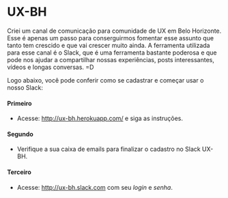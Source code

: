 # UX-BH

Criei um canal de comunicação para comunidade de UX em Belo Horizonte. Esse é apenas um passo para conserguirmos fomentar esse assunto que tanto tem crescido e que vai crescer muito ainda. 
A ferramenta utilizada para esse canal é o Slack, que é uma ferramenta bastante poderosa e que pode nos ajudar a compartilhar nossas experiências, posts interessantes, vídeos e longas conversas. =D

Logo abaixo, você pode conferir como se cadastrar e começar usar o nosso Slack:

#### Primeiro 

- Acesse: http://ux-bh.herokuapp.com/ e siga as instruções.

#### Segundo

- Verifique a sua caixa de emails para finalizar o cadastro no Slack UX-BH.

#### Terceiro

- Acesse: http://ux-bh.slack.com com seu *login* e *senha*.
